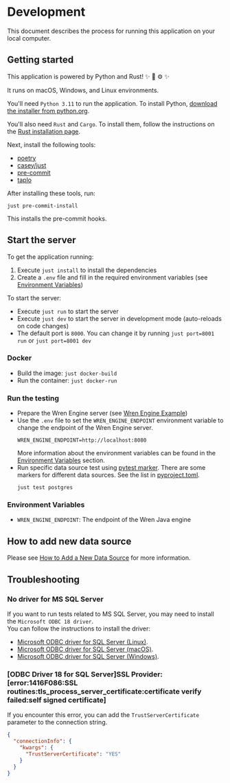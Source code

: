 # Development
This document describes the process for running this application on your local computer.


## Getting started
This application is powered by Python and Rust! :sparkles: :snake: :gear: :sparkles:

It runs on macOS, Windows, and Linux environments.

You'll need `Python 3.11` to run the application. To install Python, [download the installer from python.org](https://www.python.org/downloads/).

You'll also need `Rust` and `Cargo`. To install them, follow the instructions on the [Rust installation page](https://www.rust-lang.org/tools/install).

Next, install the following tools:
- [poetry](https://github.com/python-poetry/poetry)
- [casey/just](https://github.com/casey/just)
- [pre-commit](https://pre-commit.com)
- [taplo](https://github.com/tamasfe/taplo)

After installing these tools, run:
```shell
just pre-commit-install
```
This installs the pre-commit hooks.


## Start the server
To get the application running:
1. Execute `just install` to install the dependencies
2. Create a `.env` file and fill in the required environment variables (see [Environment Variables](#Environment-Variables))

To start the server:
- Execute `just run` to start the server
- Execute `just dev` to start the server in development mode (auto-reloads on code changes)
- The default port is `8000`. You can change it by running `just port=8001 run` or `just port=8001 dev`

### Docker
- Build the image: `just docker-build`
- Run the container: `just docker-run`

### Run the testing
- Prepare the Wren Engine server (see [Wren Engine Example](../../example/README.md))
- Use the `.env` file to set the `WREN_ENGINE_ENDPOINT` environment variable to change the endpoint of the Wren Engine server.
  ```
  WREN_ENGINE_ENDPOINT=http://localhost:8080
  ```
  More information about the environment variables can be found in the [Environment Variables](#Environment-Variables) section.
- Run specific data source test using [pytest marker](https://docs.pytest.org/en/stable/example/markers.html). There are some markers for different data sources. See the list in [pyproject.toml](../pyproject.toml).
  ```
  just test postgres
  ```

### Environment Variables
- `WREN_ENGINE_ENDPOINT`: The endpoint of the Wren Java engine


## How to add new data source
Please see [How to Add a New Data Source](how-to-add-data-source.md) for more information.


## Troubleshooting
### No driver for MS SQL Server
If you want to run tests related to MS SQL Server, you may need to install the `Microsoft ODBC 18 driver`. \
You can follow the instructions to install the driver:
- [Microsoft ODBC driver for SQL Server (Linux)](https://learn.microsoft.com/en-us/sql/connect/odbc/linux-mac/installing-the-microsoft-odbc-driver-for-sql-server).
- [Microsoft ODBC driver for SQL Server (macOS)](https://learn.microsoft.com/en-us/sql/connect/odbc/linux-mac/install-microsoft-odbc-driver-sql-server-macos).
- [Microsoft ODBC driver for SQL Server (Windows)](https://learn.microsoft.com/en-us/sql/connect/odbc/download-odbc-driver-for-sql-server).

### [ODBC Driver 18 for SQL Server]SSL Provider: [error:1416F086:SSL routines:tls_process_server_certificate:certificate verify failed:self signed certificate]
If you encounter this error, you can add the `TrustServerCertificate` parameter to the connection string.
```json
{
  "connectionInfo": {
    "kwargs": {
      "TrustServerCertificate": "YES"
    }
  }
}
```
